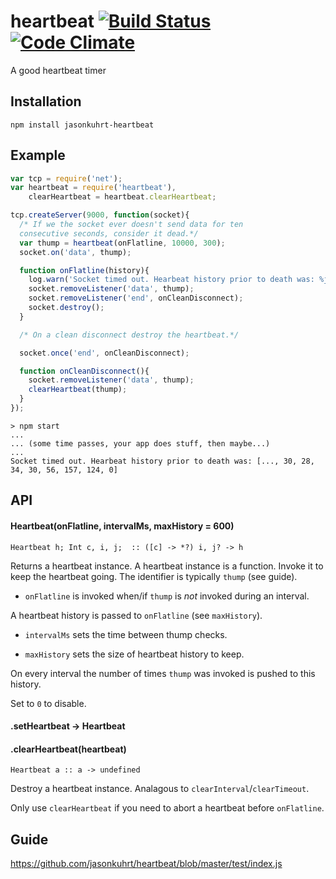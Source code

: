 # heartbeat [![Build Status](https://travis-ci.org/jasonkuhrt/heartbeat.png?branch=master)](https://travis-ci.org/jasonkuhrt/heartbeat) [![Code Climate](https://codeclimate.com/github/jasonkuhrt/heartbeat.png)](https://codeclimate.com/github/jasonkuhrt/heartbeat)

A good heartbeat timer


## Installation

    npm install jasonkuhrt-heartbeat

## Example
```js
var tcp = require('net');
var heartbeat = require('heartbeat'),
    clearHeartbeat = heartbeat.clearHeartbeat;

tcp.createServer(9000, function(socket){
  /* If we the socket ever doesn't send data for ten
  consecutive seconds, consider it dead.*/
  var thump = heartbeat(onFlatline, 10000, 300);
  socket.on('data', thump);

  function onFlatline(history){
    log.warn('Socket timed out. Hearbeat history prior to death was: %j', history);
    socket.removeListener('data', thump);
    socket.removeListener('end', onCleanDisconnect);
    socket.destroy();
  }

  /* On a clean disconnect destroy the heartbeat.*/

  socket.once('end', onCleanDisconnect);

  function onCleanDisconnect(){
    socket.removeListener('data', thump);
    clearHeartbeat(thump);
  }
});
```
```
> npm start
...
... (some time passes, your app does stuff, then maybe...)
...
Socket timed out. Hearbeat history prior to death was: [..., 30, 28, 34, 30, 56, 157, 124, 0]
```

## API

#### Heartbeat(onFlatline, intervalMs, maxHistory = 600)

    Heartbeat h; Int c, i, j;  :: ([c] -> *?) i, j? -> h

  Returns a heartbeat instance. A heartbeat instance is a function. Invoke it to keep the heartbeat going. The identifier is typically `thump` (see guide).

  - `onFlatline` is invoked when/if `thump` is *not* invoked during an interval.

  A heartbeat history is passed to `onFlatline` (see `maxHistory`).

  - `intervalMs` sets the time between thump checks.

  - `maxHistory` sets the size of heartbeat history to keep.

  On every interval the number of times `thump` was invoked is pushed to this history.

  Set to `0` to disable.


#### .setHeartbeat → Heartbeat

#### .clearHeartbeat(heartbeat)

    Heartbeat a :: a -> undefined

  Destroy a heartbeat instance. Analagous to `clearInterval`/`clearTimeout`.

  Only use `clearHeartbeat` if you need to abort a heartbeat before `onFlatline`.


## Guide

https://github.com/jasonkuhrt/heartbeat/blob/master/test/index.js